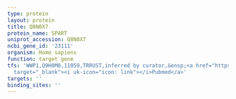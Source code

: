 ```yaml
---
type: protein
layout: protein
title: Q8N0X7
protein_name: SPART
uniprot_accession: Q8N0X7
ncbi_gene_id: '23111'
organism: Homo sapiens
function: target gene
tfs: 'WWP1,Q9H0M0,11059,TRRUST,inferred by curator,&ensp;<a href="https://www.ncbi.nlm.nih.gov/pubmed/?term=19307600%5Buid%5D"
  target="_blank"><i uk-icon="icon: link"></i>Pubmed</a>'
targets: ''
binding_sites: ''
---
```

